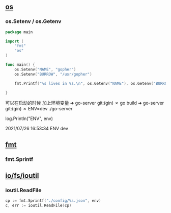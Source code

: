 ## [os](https://golang.google.cn/pkg/os/)
### os.Setenv / os.Getenv
```go
package main

import (
	"fmt"
	"os"
)

func main() {
	os.Setenv("NAME", "gopher")
	os.Setenv("BURROW", "/usr/gopher")

	fmt.Printf("%s lives in %s.\n", os.Getenv("NAME"), os.Getenv("BURROW"))

}
```
可以在启动的时候 加上环境变量
➜  go-server git:(gin) ✗ go build
➜  go-server git:(gin) ✗ ENV=dev ./go-server

log.Println("ENV", env)

2021/07/26 16:53:34 ENV dev

## [fmt](https://golang.google.cn/pkg/fmt/)
### fmt.Sprintf


## [io/fs/ioutil](https://golang.google.cn/pkg/io/)
### ioutil.ReadFile
```go
cp := fmt.Sprintf("./config/%s.json", env)
c, err := ioutil.ReadFile(cp)
```